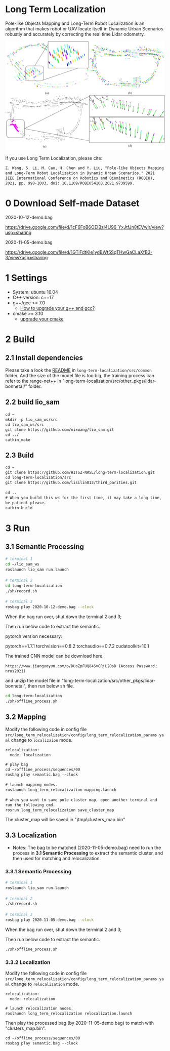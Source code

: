 # Long Term Localization
Pole-like Objects Mapping and Long-Term Robot Localization is an algorithm that makes robot or UAV locate itself in Dynamic Urban Scenarios robustly and accurately by correcting the real time Lidar odometry.

![avatar](figs/semantic_cluster_map.png)

If you use Long Term Localization, please cite:
```
Z. Wang, S. Li, M. Cao, H. Chen and Y. Liu, "Pole-like Objects Mapping and Long-Term Robot Localization in Dynamic Urban Scenarios," 2021 IEEE International Conference on Robotics and Biomimetics (ROBIO), 2021, pp. 998-1003, doi: 10.1109/ROBIO54168.2021.9739599.
```

# 0 Download Self-made Dataset
2020-10-12-demo.bag

https://drive.google.com/file/d/1cF6FoB6OEIBzl4U96_YxJtfJn8tEVwIr/view?usp=sharing

2020-11-05-demo.bag

https://drive.google.com/file/d/1GTiFdtKle1ydBWt5SqTHwGaCLaXfB3-3/view?usp=sharing

# 1 Settings
- System: ubuntu 16.04
- C++ version: c++17
- g++/gcc >= 7.0
    - [How to upgrade your g++ and gcc?](https://www.zybuluo.com/iStarLee/note/1260368)
- cmake >= 3.10
    - [upgrade your cmake](https://www.zybuluo.com/iStarLee/note/1739997)

# 2 Build

## 2.1 Install dependencies
Please take a look the [README](https://github.com/HITSZ-NRSL/long-term-localization/blob/master/src/common/README.md) in `long-term-localization/src/common` folder.
And the size of the model file is too big, the training process can refer to the range-net++ in "long-term-localization/src/other_pkgs/lidar-bonnetal/" folder.

## 2.2 build lio_sam
```
cd ~
mkdir -p lio_sam_ws/src
cd lio_sam_ws/src
git clone https://github.com/nixwang/lio_sam.git
cd ../
catkin_make
```

## 2.3 Build
```
cd ~
git clone https://github.com/HITSZ-NRSL/long-term-localization.git
cd long-term-localization/src
git clone https://github.com/lisilin013/third_parities.git

cd ..
# When you build this ws for the first time, it may take a long time, be patient please.
catkin build
```


# 3 Run

## 3.1 Semantic Processing
```bash
# terminal 1
cd ~/lio_sam_ws
roslaunch lio_sam run.launch 

# terminal 2
cd long-term-localization
./sh/record.sh

# terminal 3
rosbag play 2020-10-12-demo.bag --clock 
```
When the bag run over, shut down the terminal 2 and 3; 

Then run below code to extract the semantic.

pytorch version necessary:

pytorch==1.7.1 torchvision==0.8.2 torchaudio==0.7.2 cudatoolkit=10.1

The trained CNN model can be download here.
```
https://www.jianguoyun.com/p/DUoZpFUQ84SvCRjL2OsD (Access Password：nros2021)
```
and unzip the model file in "long-term-localization/src/other_pkgs/lidar-bonnetal", then run below sh file.

```bash
cd long-term-localization
./sh/offline_process.sh
```


## 3.2 Mapping
Modify the following code in config file `src/long_term_relocalization/config/long_term_relocalization_params.yaml`
change to `localizaion` mode.
```
relocalization:
  mode: localization
```

```
# play bag
cd ~/offline_process/sequences/00
rosbag play semantic.bag --clock

# launch mapping nodes.
roslaunch long_term_relocalization mapping.launch

# when you want to save pole cluster map, open another terminal and run the following cmd.
rosrun long_term_relocalization save_cluster_map 
```
The cluster_map will be saved in "\tmp\clusters_map.bin"


## 3.3 Localization


 - Notes: The bag to be matched (2020-11-05-demo.bag) need to run the process in **3.1 Semantic Processing** to extract the semantic cluster, and then used for matching and relocalization. 

### 3.3.1 Semantic Processing

```bash
# terminal 1
roslaunch lio_sam run.launch 

# terminal 2
./sh/record.sh

# terminal 3
rosbag play 2020-11-05-demo.bag --clock 
```
When the bag run over, shut down the terminal 2 and 3; 

Then run below code to extract the semantic.

```bash
./sh/offline_process.sh
```

### 3.3.2 Localization

Modify the following code in config file `src/long_term_relocalization/config/long_term_relocalization_params.yaml`
change to `relocalization` mode.
```
relocalization:
  mode: relocalization
```

```
# launch relocalization nodes.
roslaunch long_term_relocalization relocalization.launch
```

Then play the processed bag (by 2020-11-05-demo.bag) to match with "clusters_map.bin".

```
cd ~/offline_process/sequences/00
rosbag play semantic.bag --clock   
```


